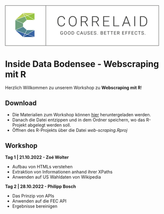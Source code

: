 ![CorrelAid Header](https://github.com/CorrelAid/workshop-webscraping/blob/main/assets/img/header.png?raw=true)

# Inside Data Bodensee - Webscraping mit R

Herzlich Willkommen zu unserem Workshop zu **Webscraping mit R**!

## Download
- Die Materialien zum Workshop können [hier](https://github.com/CorrelAid/workshop-webscraping/archive/main.zip) heruntergeladen werden.
- Danach die Datei entzippen und in dem Ordner speichern, wo das R-Projekt abgelegt werden soll.
- Öffnen des R-Projekts über die Datei *web-scraping.Rproj*

## Workshop

**Tag 1 | 21.10.2022 - Zoé Wolter**
- Aufbau von HTMLs verstehen
- Extraktion von Informationen anhand ihrer XPaths
- Anwenden auf US Wahldaten von Wikipedia

**Tag 2 | 28.10.2022 - Philipp Bosch**
- Das Prinzip von APIs 
- Anwenden auf die FEC API
- Ergebnisse bereinigen
